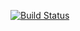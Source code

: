 [![Build Status](https://travis-ci.org/miguelsimoes/equalable.svg?branch=master)](https://travis-ci.org/miguelsimoes/equalable)
